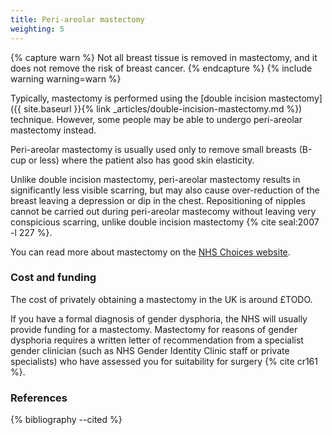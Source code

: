 ```yaml
---
title: Peri-areolar mastectomy
weighting: 5
---
```


{% capture warn %}
Not all breast tissue is removed in mastectomy, and it does not remove the risk of breast cancer.
{% endcapture %}
{% include warning warning=warn %}

Typically, mastectomy is performed using the [double incision mastectomy]({{ site.baseurl }}{% link _articles/double-incision-mastectomy.md %}) technique. However, some people may be able to undergo peri-areolar mastectomy instead.

Peri-areolar mastectomy is usually used only to remove small breasts (B-cup or less) where the patient also has good skin elasticity. 

Unlike double incision mastectomy, peri-areolar mastectomy results in significantly less visible scarring, but may also cause over-reduction of the breast leaving a depression or dip in the chest. Repositioning of nipples cannot be carried out during peri-areolar mastecomy without leaving very conspicious scarring, unlike double incision mastectomy {% cite seal:2007 -l 227 %}.

You can read more about mastectomy on the [NHS Choices website](http://www.nhs.uk/conditions/mastectomy/Pages/Introduction.aspx).

### Cost and funding

The cost of privately obtaining a mastectomy in the UK is around £TODO.

If you have a formal diagnosis of gender dysphoria, the NHS will usually provide funding for a mastectomy. Mastectomy for reasons of gender dysphoria requires a written letter of recommendation from a specialist gender clinician (such as NHS Gender Identity Clinic staff or private specialists) who have assessed you for suitability for surgery {% cite cr161 %}.

### References

{% bibliography --cited %}

